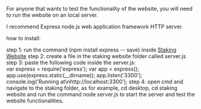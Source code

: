 For anyone that wants to test the functionality of the website, you will need to run the website on an local server.

I recommend Express node.js web application framework HTTP server.

how to install:

step 1: run the command (npm install express -- save) inside [Staking Website](https://github.com/KaranConcave/HouseofSpoons/tree/main/Staking%20Website)
step 2: create a file in the staking website folder called server.js 
step 3: paste the following code inside the server.js:  
var express = require('express');
var app = express();
app.use(express.static(__dirname));
app.listen('3300');
console.log('Running at\nhttp://localhost:3300');
step 4: open cmd and navigate to the staking folder, as for example, cd desktop, cd staking website and run the command node server.js to start the server and test the website functionalities.
